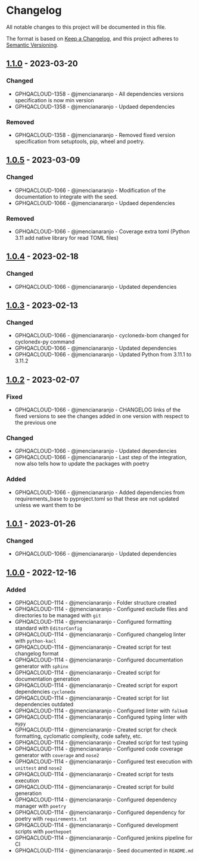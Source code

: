 # Changelog
All notable changes to this project will be documented in this file.

The format is based on [Keep a Changelog](https://keepachangelog.com/en/1.0.0/), and this project adheres to [Semantic Versioning](https://semver.org/spec/v2.0.0.html).

## [1.1.0] - 2023-03-20
### Changed
- GPHQACLOUD-1358 - @jmencianaranjo - All dependencies versions specification is now min version
- GPHQACLOUD-1358 - @jmencianaranjo - Updaed dependencies
### Removed
- GPHQACLOUD-1358 - @jmencianaranjo - Removed fixed version specification from setuptools, pip, wheel and poetry.

## [1.0.5] - 2023-03-09
### Changed
- GPHQACLOUD-1066 - @jmencianaranjo - Modification of the documentation to integrate with the seed.
- GPHQACLOUD-1066 - @jmencianaranjo - Updaed dependencies
### Removed
- GPHQACLOUD-1066 - @jmencianaranjo - Coverage extra toml (Python 3.11 add native library for read TOML files)

## [1.0.4] - 2023-02-18
### Changed
- GPHQACLOUD-1066 - @jmencianaranjo - Updated dependencies

## [1.0.3] - 2023-02-13
### Changed
- GPHQACLOUD-1066 - @jmencianaranjo - cyclonedx-bom changed for cyclonedx-py command
- GPHQACLOUD-1066 - @jmencianaranjo - Updated dependencies
- GPHQACLOUD-1066 - @jmencianaranjo - Updated Python from 3.11.1 to 3.11.2

## [1.0.2] - 2023-02-07
### Fixed
- GPHQACLOUD-1066 - @jmencianaranjo - CHANGELOG links of the fixed versions to see the changes added in one version with respect to the previous one
### Changed
- GPHQACLOUD-1066 - @jmencianaranjo - Updated dependencies
- GPHQACLOUD-1066 - @jmencianaranjo - Last step of the integration, now also tells how to update the packages with poetry
### Added
- GPHQACLOUD-1066 - @jmencianaranjo - Added dependencies from requirements_base to pyproject.toml so that these are not updated unless we want them to be

## [1.0.1] - 2023-01-26
### Changed
- GPHQACLOUD-1066 - @jmencianaranjo - Updated dependencies

## [1.0.0] - 2022-12-16
### Added
- GPHQACLOUD-1114 - @jmencianaranjo - Folder structure created
- GPHQACLOUD-1114 - @jmencianaranjo - Configured exclude files and directories to be managed with `git`
- GPHQACLOUD-1114 - @jmencianaranjo - Configured formatting standard with `EditorConfig`
- GPHQACLOUD-1114 - @jmencianaranjo - Configured changelog linter with `python-kacl`
- GPHQACLOUD-1114 - @jmencianaranjo - Created script for test changelog format
- GPHQACLOUD-1114 - @jmencianaranjo - Configured documentation generator with `sphinx`
- GPHQACLOUD-1114 - @jmencianaranjo - Created script for documentation generation
- GPHQACLOUD-1114 - @jmencianaranjo - Created script for export dependencies `cyclonedx`
- GPHQACLOUD-1114 - @jmencianaranjo - Created script for list dependencies outdated
- GPHQACLOUD-1114 - @jmencianaranjo - Configured linter with `falke8`
- GPHQACLOUD-1114 - @jmencianaranjo - Configured typing linter with `mypy`
- GPHQACLOUD-1114 - @jmencianaranjo - Created script for check formatting, cyclomatic complexity, code safety, etc.
- GPHQACLOUD-1114 - @jmencianaranjo - Created script for test typing
- GPHQACLOUD-1114 - @jmencianaranjo - Configured code coverage generator with `coverage` and `nose2`
- GPHQACLOUD-1114 - @jmencianaranjo - Configured test execution with `unittest` and `nose2`
- GPHQACLOUD-1114 - @jmencianaranjo - Created script for tests execution
- GPHQACLOUD-1114 - @jmencianaranjo - Created script for build generation
- GPHQACLOUD-1114 - @jmencianaranjo - Configured dependency manager with `poetry`
- GPHQACLOUD-1114 - @jmencianaranjo - Configured dependency for poetry with `requirements.txt`
- GPHQACLOUD-1114 - @jmencianaranjo - Configured development scripts with `poethepoet`
- GPHQACLOUD-1114 - @jmencianaranjo - Configured jenkins pipeline for CI
- GPHQACLOUD-1114 - @jmencianaranjo - Seed documented in `README.md`

[1.1.0]: https://www.google.es
[1.0.5]: https://www.google.es
[1.0.4]: https://www.google.es
[1.0.3]: https://www.google.es
[1.0.2]: https://www.google.es
[1.0.1]: https://www.google.es
[1.0.0]: https://www.google.es
